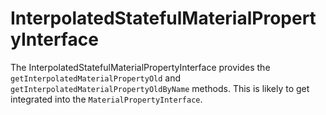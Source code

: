 # InterpolatedStatefulMaterialPropertyInterface

The InterpolatedStatefulMaterialPropertyInterface provides the `getInterpolatedMaterialPropertyOld`
and `getInterpolatedMaterialPropertyOldByName` methods. This is likely to get integrated into the `MaterialPropertyInterface`.
